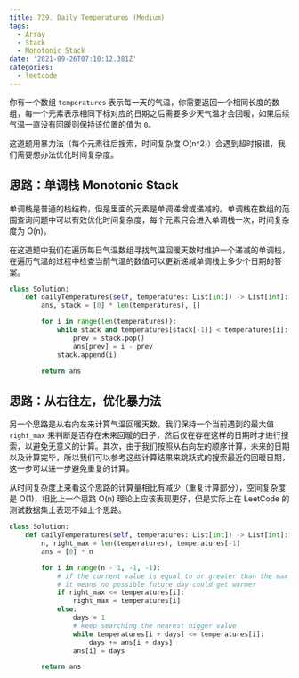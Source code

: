```yaml
---
title: 739. Daily Temperatures (Medium)
tags:
  - Array
  - Stack
  - Monotonic Stack
date: '2021-09-26T07:10:12.381Z'
categories:
  - leetcode
---
```


你有一个数组 `temperatures` 表示每一天的气温，你需要返回一个相同长度的数组，每一个元素表示相同下标对应的日期之后需要多少天气温才会回暖，如果后续气温一直没有回暖则保持该位置的值为 `0`。

这道题用暴力法（每个元素往后搜索，时间复杂度 O(n^2)）会遇到超时报错，我们需要想办法优化时间复杂度。

<!-- more -->

## 思路：单调栈 Monotonic Stack

单调栈是普通的栈结构，但是里面的元素是单调递增或递减的。单调栈在数组的范围查询问题中可以有效优化时间复杂度，每个元素只会进入单调栈一次，时间复杂度为 O(n)。

在这道题中我们在遍历每日气温数组寻找气温回暖天数时维护一个递减的单调栈，在遍历气温的过程中检查当前气温的数值可以更新递减单调栈上多少个日期的答案。

```python
class Solution:
    def dailyTemperatures(self, temperatures: List[int]) -> List[int]:
        ans, stack = [0] * len(temperatures), []

        for i in range(len(temperatures)):
            while stack and temperatures[stack[-1]] < temperatures[i]:
                prev = stack.pop()
                ans[prev] = i - prev
            stack.append(i)

        return ans
```

## 思路：从右往左，优化暴力法

另一个思路是从右向左来计算气温回暖天数。我们保持一个当前遇到的最大值 `right_max` 来判断是否存在未来回暖的日子，然后仅在存在这样的日期时才进行搜索，以避免无意义的计算。其次，由于我们按照从右向左的顺序计算，未来的日期以及计算完毕，所以我们可以参考这些计算结果来跳跃式的搜索最近的回暖日期，这一步可以进一步避免重复的计算。

从时间复杂度上来看这个思路的计算量相比有减少（重复计算部分），空间复杂度是 O(1)，相比上一个思路 O(n) 理论上应该表现更好，但是实际上在 LeetCode 的测试数据集上表现不如上个思路。

```python
class Solution:
    def dailyTemperatures(self, temperatures: List[int]) -> List[int]:
        n, right_max = len(temperatures), temperatures[-1]
        ans = [0] * n

        for i in range(n - 1, -1, -1):
            # if the current value is equal to or greater than the max
            # it means no possible future day could get warmer
            if right_max <= temperatures[i]:
                right_max = temperatures[i]
            else:
                days = 1
                # keep searching the nearest bigger value
                while temperatures[i + days] <= temperatures[i]:
                    days += ans[i + days]
                ans[i] = days

        return ans
```
